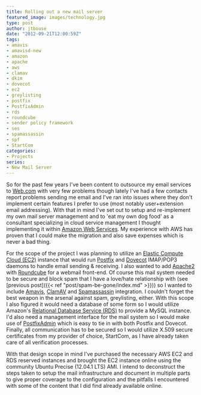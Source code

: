 ```yaml
---
title: Rolling out a new mail server
featured_image: images/technology.jpg
type: post
author: jtbouse
date: "2012-09-21T12:00:59Z"
tags:
- amavis
- amavisd-new
- amazon
- apache
- aws
- clamav
- dkim
- dovecot
- ec2
- greylisting
- postfix
- PostfixAdmin
- rds
- roundcube
- sender policy framework
- ses
- spamassassin
- spf
- StartCom
categories:
- Projects
series:
- New Mail Server
---
```

So for the past few years I've been content to outsource my email services to [Web.com](https://web.com) with very few problems though lately I've had a few contacts report problems sending me email and I've ran into issues where they don't implement certain features I prefer to use (most notably user+extension email addressing). With that in mind I've set out to setup and re-implement my own mail server management and to 'eat my own dog food' as a consultant specializing in cloud service management I thought implementing it within [Amazon Web Services](https://aws.amazon.com). My experience with AWS has proven that I could make the migration and also save expenses which is never a bad thing.

For the scope of the project I was planning to utilize an [Elastic Compute Cloud (EC2)](https://aws.amazon.com/ec2/) instance that would run [Postfix](http://www.postfix.org/) and [Dovecot](https://www.dovecot.org/) IMAP/POP3 daemons to handle email sending & receiving. I also wanted to add [Apache2](http://httpd.apache.org/) with [Roundcube](https://roundcube.net/) for a webmail front-end. Of course this mail system needed to be secure and block spam that I have a love/hate relationship with (see [previous post]({{< ref "post/spam-be-gone/index.md" >}})) so I wanted to include [Amavis](http://www.ijs.si/software/amavisd/), [ClamAV](https://www.clamav.net/lang/en/) and [Spamassassin](https://spamassassin.apache.org/) integration. I couldn't forget the best weapon in the arsenal against spam, greylisting, either. With this scope I also figured it would need a database of some form so I would utilize Amazon's [Relational Database Service (RDS)](https://aws.amazon.com/rds/) to provide a MySQL instance. I'd also need a management interface for the mail system so I would make use of [PostfixAdmin](http://postfixadmin.sourceforge.net/) which is easy to tie in with both Postfix and Dovecot. Finally, all communication has to be secured so I would utilize X.509 secure certificates from my provider of choice, StartCom, as I have already taken care of all verification processes.

With that design scope in mind I've purchased the necessary AWS EC2 and RDS reserved instances and brought the EC2 instance online using the community Ubuntu Precise (12.04.1 LTS) AMI. I intend to deconstruct the steps taken to setup the mail infrastructure and document in multiple parts to give proper coverage to the configuration and the pitfalls I encountered with some of the content that I did find already available online.
